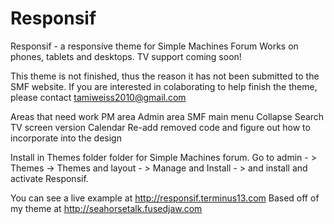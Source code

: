 Responsif
=========

Responsif - a responsive theme for Simple Machines Forum
Works on phones, tablets and desktops. TV support coming soon!

This theme is not finished, thus the reason it has not been submitted to the SMF website. If you are interested in colaborating to help finish the theme, please contact tamiweiss2010@gmail.com 

Areas that need work
PM area
Admin area
SMF main menu
Collapse Search
TV screen version
Calendar
Re-add removed code and figure out how to incorporate into the design


Install in Themes folder folder for Simple Machines forum. Go to admin - > Themes -> Themes and layout - > Manage and Install - > and install and activate Responsif.

You can see a live example at http://responsif.terminus13.com
Based off of my theme at http://seahorsetalk.fusedjaw.com